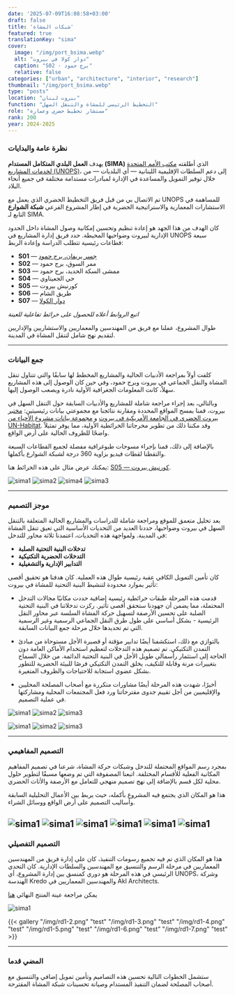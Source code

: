 ```yaml
---
date: '2025-07-09T16:08:58+03:00'
draft: false
title: 'شبكات المشاة'
featured: true
translationKey: "sima"
cover:
  image: "/img/port_bsima.webp"
  alt: "دوار كولا في بيروت"
  caption: "S02 - برج حمود"
  relative: false 
categories: ["urban", "architecture", "interior", "research"]
thumbnail: "/img/port_bsima.webp"
type: "posts"
location: "بيروت لبنان"
function: "التخطيط الرئيسي للمشاة والتنقل السهل"
role: "مستشار تخطيط حضري وعمارة"
rank: 200
year: 2024-2025
---
```

### نظرة عامة والبدايات

يهدف **العمل البلدي المتكامل المستدام (SIMA)** الذي أطلقته [مكتب الأمم المتحدة لخدمات المشاريع (UNOPS)](https://lebanon.un.org/ar/227264-unops-launches-two-call-proposals-lebanon)، إلى دعم السلطات الإقليمية اللبنانية — أي البلديات — من خلال توفير التمويل والمساعدة في الإدارة لمبادرات مستدامة مختلفة في جميع أنحاء البلاد.

تم الاتصال بي من قبل فريق التخطيط الحضري الذي يعمل مع UNOPS للمساهمة في الاستشارات المعمارية والاستراتيجية الحضرية في إطار المشروع الفرعي **شبكة الشوارع** التابع لـ SIMA.

كان الهدف من هذا الجهد هو إعادة تنظيم وتحسين إمكانية وصول المشاة داخل الحدود الإدارية لبيروت وضواحيها المحيطة. حدد فريق إدارة المشاريع في UNOPS سبعة قطاعات رئيسية تتطلب الدراسة وإعادة الربط:

- **S01** — [جسر يريفان، برج حمود](https://sima-yf.netlify.app)
- **S02** — ممر السوق، برج حمود
- **S03** — ممشى السكة الحديد، برج حمود
- **S04** — حي الجعيتاوي
- **S05** — كورنيش بيروت
- **S06** — طريق الشام
- **S07** — [دوار الكولا](https://sima-cr.netlify.app)

_اتبع الروابط أعلاه للحصول على خرائط تفاعلية للعينة_

طوال المشروع، عملنا مع فريق من المهندسين والمعماريين والاستشاريين والإداريين لتقديم نهج شامل لتنقل المشاة في المدينة.

---

### جمع البيانات

كلفت أولاً بمراجعة الأدبيات الحالية والمشاريع المخطط لها سابقًا والتي تتناول تنقل المشاة والنقل الجماعي في بيروت وبرج حمود، وفي حين كان الوصول إلى هذه المشاريع سهلاً، كانت المعلومات الجغرافية الأولية نادرة ويصعب الوصول إليها.

وبالتالي، بعد إجراء مراجعة شاملة للمشاريع والأدبيات السابقة حول التنقل السهل في بيروت، قمنا بمسح المواقع المحددة ومقارنة نتائجنا مع مجموعتي بيانات رئيسيتين: [مختبر بيروت الحضري في الجامعة الأمريكية في بيروت](https://beiruturbanlab.com/) و [مجموعة بيانات مشروع الأحياء من UN-Habitat](https://lebanonportal.unhabitat.org). وقد مكننا ذلك من تطوير مخرجاتنا الخرائطية الأولية، مما يوفر تمثيلاً واضحًا للظروف الحالية على أرض الواقع.

بالإضافة إلى ذلك، قمنا بإجراء مسوحات طبوغرافية مفصلة لجميع القطاعات السبعة والتقطنا لقطات فيديو بزاوية 360 درجة لشبكة الشوارع بأكملها.

يمكنك عرض مثال على هذه الخرائط هنا: [S05 — كورنيش بيروت](/img/sima_1_bc.pdf).

![sima1](/img/dat-1.png "Sevtsuk et al. (2024)")
![sima2](/img/dat-2.png "Busmap.me (2017)")
![sima4](/img/dat-4.png "SIMA - Site Survey - BC")
![sima3](/img/dat-3.png "SIMA - Site Survey - BC")

---

### موجز التصميم

بعد تحليل متعمق للموقع ومراجعة شاملة للدراسات والمشاريع الحالية المتعلقة بالتنقل السهل في بيروت وضواحيها، حددنا العديد من التحديات الأساسية التي تعيق تنقل المشاة في المدينة. ولمواجهة هذه التحديات، اعتمدنا ثلاثة محاور للتدخل:

- **تدخلات البنية التحتية الصلبة**
- **التدخلات الحضرية التكتيكية**
- **التدابير الإدارية والتشغيلية**

كان تأمين التمويل الكافي عقبة رئيسية طوال هذه العملية. كان هدفنا هو تحقيق أقصى تأثير بموارد محدودة لتنشيط البنية التحتية للمشاة في بيروت:

- قدمت هذه المرحلة طبقات خرائطية رئيسية إضافية حددت مكانيًا مجالات التدخل المحتملة، مما يضمن أن جهودنا ستحقق أقصى تأثير. ركزت تدخلاتنا في البنية التحتية الصلبة على تحسين الأرصفة لتسهيل حركة المشاة السلسة عبر محاور النقل الرئيسية - بشكل أساسي على طول طرق النقل الجماعي الرسمية وغير الرسمية التي تم تحديدها خلال مرحلة جمع البيانات السابقة.

- بالتوازي مع ذلك، استكشفنا أيضًا تدابير مؤقتة أو قصيرة الأجل مستوحاة من مبادئ التمدن التكتيكي. تم تصميم هذه التدخلات لتعظيم استخدام الأماكن العامة دون الحاجة إلى استثمار رأسمالي طويل الأجل في البنية التحتية الدائمة. من خلال السماح بتغييرات مرنة وقابلة للتكيف، يخلق التمدن التكتيكي فرصًا للبيئة الحضرية للتطور بشكل عضوي استجابة للاحتياجات والظروف المتغيرة.

- أخيرًا، شهدت هذه المرحلة أيضًا مشاورات متكررة مع أصحاب المصلحة المحليين والإقليميين من أجل تقييم جدوى مقترحاتنا ورد فعل المجتمعات المحلية ومشاركتها في عملية التصميم.

![sima1](/img/sima1.png "SIMA Masterplan")
![sima2](/img/sima2.png "SIMA Intervention Categories")
![sima3](/img/sima3.png "SIMA Intervention Matrix (per section)")

![sima1](/img/brief-1.png "Section 07 - Cola Roundabout - sat")
![sima2](/img/brief-2.png "Section 07 - Cola Roundabout - brief")
![sima3](/img/brief-3.png "Section 07 - Cola Roundabout - proposal")

---

### التصميم المفاهيمي

بمجرد رسم المواقع المحتملة للتدخل وشبكات حركة المشاة، شرعنا في تصميم المفاهيم المكانية الفعلية للأقسام المختلفة. اتبعنا المصفوفة التي تم وضعها مسبقًا لتطوير حلول محلية لكل قسم بالإضافة إلى نهج تصميم منهجي للتعامل مع الأرصفة والأثاث الحضري.

هذا هو المكان الذي يجتمع فيه المشروع بأكمله، حيث يربط بين الأعمال التحليلية السابقة وأساليب التصميم على أرض الواقع ووسائل الشراء.

![sima1](/img/con-1.png "sim1")
![sima1](/img/con-2.png "sim1")
![sima1](/img/con-3.png "sim1")
![sima1](/img/con-4.png "sim1")
![sima1](/img/con-5.png "sim1")
![sima1](/img/con-6.png "sim1")
---

### التصميم التفصيلي

هذا هو المكان الذي تم فيه تجميع رسومات التنفيذ، كان علي إدارة فريق من المهندسين المعماريين في مرحلة الرسم والتنسيق مع المهندسين والسلطات الإدارية. كان التحدي الرئيسي في هذه المرحلة هو دوري كمنسق بين إدارة المشروع، أي UNOPS، وشركة الهندسة Kredo والمهندسين المعماريين في Akl Architects.

يمكن مراجعة عينة المنتج النهائي [هنا](img/cr.pdf)

![sima1](/img/rd1-1.png "sim1")

{{< gallery "/img/rd1-2.png" "test" "/img/rd1-3.png" "test" "/img/rd1-4.png" "test" "/img/rd1-5.png" "test" "/img/rd1-6.png" "test" "/img/rd1-7.png" "test" >}}

---

### المضي قدما

ستشمل الخطوات التالية تحسين هذه التصاميم وتأمين تمويل إضافي والتنسيق مع أصحاب المصلحة لضمان التنفيذ المستدام وصيانة تحسينات شبكة المشاة المقترحة.
